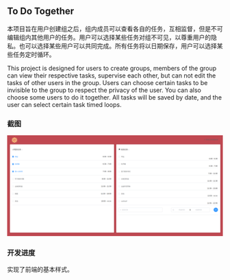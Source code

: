 ## To Do Together

本项目旨在用户创建组之后，组内成员可以查看各自的任务，互相监督，但是不可编辑组内其他用户的任务。用户可以选择某些任务对组不可见，以尊重用户的隐私。也可以选择某些用户可以共同完成。所有任务将以日期保存，用户可以选择某些任务定时循环。



This project is designed for users to create groups, members of the group can view their respective tasks, supervise each other, but can not edit the tasks of other users in the group. Users can choose certain tasks to be invisible to the group to respect the privacy of the user. You can also choose some users to do it together. All tasks will be saved by date, and the user can select certain task timed loops.



### 截图

![screenshot](Screenshot.png)



### 开发进度

实现了前端的基本样式。